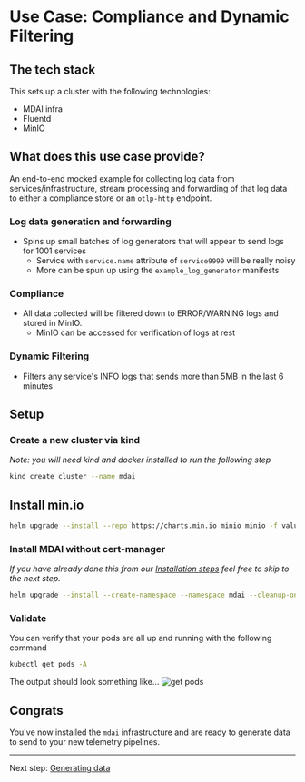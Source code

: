 # Use Case: Compliance and Dynamic Filtering

## The tech stack

This sets up a cluster with the following technologies:

- MDAI infra
- Fluentd
- MinIO

## What does this use case provide?

An end-to-end mocked example for collecting log data from services/infrastructure, stream processing and forwarding of that log data to either a compliance store or an `otlp-http` endpoint.

### Log data generation and forwarding

- Spins up small batches of log generators that will appear to send logs for 1001 services
  - Service with `service.name` attribute of `service9999` will be really noisy
  - More can be spun up using the `example_log_generator` manifests

### Compliance

- All data collected will be filtered down to ERROR/WARNING logs and stored in MinIO.
  - MinIO can be accessed for verification of logs at rest

### Dynamic Filtering

- Filters any service's INFO logs that sends more than 5MB in the last 6 minutes

## Setup

### Create a new cluster via kind

_Note: you will need kind and docker installed to run the following step_

```sh
kind create cluster --name mdai
```

## Install min.io

```sh
helm upgrade --install --repo https://charts.min.io minio minio -f values_minio.yaml
```

### Install MDAI without cert-manager

_If you have already done this from our [Installation steps](../README.md#without-cert-manager) feel free to skip to the next step._

```sh
helm upgrade --install --create-namespace --namespace mdai --cleanup-on-fail --dependency-update --wait-for-jobs -f values.yaml -f values_prometheus.yaml -f values_grafana.yaml mdai .
```

### Validate

You can verify that your pods are all up and running with the following command

```sh
kubectl get pods -A
```

The output should look something like...
![get pods](../media/get_pods.png)

## Congrats

You've now installed the `mdai` infrastructure and are ready to generate data to send to your new telemetry pipelines.

---

Next step: [Generating data](generate_data.md)
